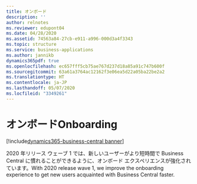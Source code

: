 ```yaml
---
title: オンボード
description: ''
author: relnotes
ms.reviewer: edupont04
ms.date: 04/28/2020
ms.assetid: 74563a84-27cb-e911-a996-000d3a4f3343
ms.topic: structure
ms.service: business-applications
ms.author: jannikb
dynamics365pdf: true
ms.openlocfilehash: ec657fff5cb75ae767d237d18a85a91c747b600f
ms.sourcegitcommit: 63a61a3764ac12162f3e06ea5d22a05ba22be2a2
ms.translationtype: HT
ms.contentlocale: ja-JP
ms.lasthandoff: 05/07/2020
ms.locfileid: "3349261"
---
```

# <a name="onboarding"></a><span data-ttu-id="1d0d1-102">オンボード</span><span class="sxs-lookup"><span data-stu-id="1d0d1-102">Onboarding</span></span>

[!include[dynamics365-business-central banner](../includes/dynamics365-business-central.md)]

<!--structure start-->
<span data-ttu-id="1d0d1-103">2020 年リリース ウェーブ 1 では、新しいユーザーがより短時間で Business Central に慣れることができるように、オンボード エクスペリエンスが強化されています。</span><span class="sxs-lookup"><span data-stu-id="1d0d1-103">With 2020 release wave 1, we improve the onboarding experience to get new users acquainted with Business Central faster.</span></span>
<!--structure end-->



